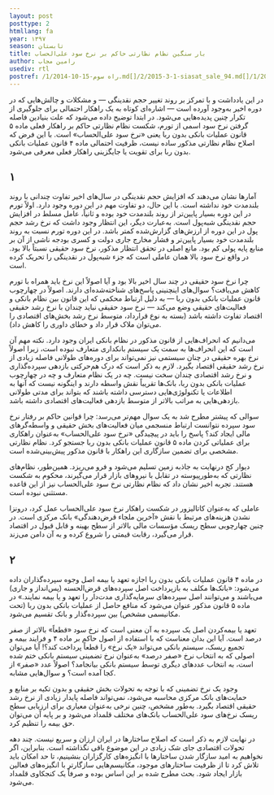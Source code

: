 ```yaml
---
layout: post
posttype: 2
htmllang: fa
year: ۱۳۹۷
season: تابستان
title: بار سنگین نظام نظارتی حاکم بر نرخ سود علی‌الحساب 
author: رامین مجاب
usediv: rtl
postref: /1/2014-10-15-راه سوم.md[]/2/2015-3-1-siasat_sale_94.md[]/1/2016-6-29-بلوغ تصمیم‌گیری در سیاست‌گذاری پولی.md[]/2/2018-6-1-sekeye_ramzarz.md[]/2/2017-6-6-mosahebe_roshd.md[]/2/2019-4-23-roshd.md[]/2/2019-12-26-fesade_gheimatgozari.md[]/2/2016-10-2-nerkhearze_saderat.md[]/2/2020-4-13-vazife_12.md[]/2/2018-4-23-abzare_gheire_eghtesadi.md
---
```


در این یادداشت و با تمرکز بر روند تغییر حجم نقدینگی — و مشکلات و چالش‌هایی که در دوره اخیر به‌وجود آورده است — اشاره‌ای کوتاه به یک راهکار احتمالی برای جلوگیری از تکرار چنین پدیده‌هایی می‌شود. در ابتدا توضیح داده می‌شود که علت بنیادین فاصله گرفتن نرخ سود اسمی از تورم، شکست نظام نظارتی حاکم بر راهکار فعلی ماده ۵ قانون عملیات بانکی بدون ربا یعنی «نرخ سود علی‌الحساب» است. با این فرض که اصلاح نظام نظارتی مذکور ساده نیست، ظرفیت احتمالی ماده ۴ قانون عملیات بانکی بدون ربا برای تقویت یا جایگزینی راهکار فعلی معرفی می‌شود. 

## ۱

آمارها نشان می‌دهند که افزایش حجم نقدینگی در سال‌های اخیر تفاوت چندانی با روند بلندمدت خود نداشته است. با این حال، دو تفاوت مهم در این دوره وجود دارد. اولاً تورم در این دوره بسیار پایین‌تر از روند بلندمدت خود بوده و ثانیاً، عامل مسلط در افزایش حجم نقدینگی شبه‌پول است. به‌عبارت دیگر، این انتظار وجود داشت که نرخ رشد حجم پول در این دوره از ارزش‌های گزارش‌شده کمتر باشد. در این دوره تورم نسبت به روند بلندمدت خود بسیار پایین‌تر و فشار مخارج جاری دولت و کسری بودجه ناشی از آن بر منابع پایه پولی کم بود. مانع اصلی در تحقق انتظار مذکور، نرخ سود حقیقی نسبتاً بالا بود. در واقع نرخ سود بالا همان عاملی است که جزء شبه‌پول در نقدینگی را تحریک کرده است. 

چرا نرخ سود حقیقی در چند سال اخیر بالا بود و آیا اصولاً این نرخ باید همراه با تورم کاهش می‌یافت؟ سوال‌های اینچنینی پاسخ‌های شناخته‌شده‌ای دارند. اصولاً در چهارچوب قانون عملیات بانکی بدون ربا — به دلیل ارتباط محکمی که این قانون بین نظام بانکی و فعالیت‌های حقیقی وضع می‌کند — نرخ سود حقیقی نباید چندان با نرخ رشد حقیقی اقتصاد تفاوت داشته باشد (بسته به نوع قرارداد، متوسط نرخ رشد بخش‌‌های اقتصادی را می‌توان ملاک قرار داد و خطای داوری را کاهش داد). 

می‌دانیم که انحراف‌هایی از قانون مذکور در نظام بانکی ایران وجود دارد. نکته مهم آن است که این انحراف‌ها به سمت یک سیستم بانکداری متعارف نبوده است، زیرا اصولاً نرخ بهره حقیقی در چنان سیستمی نیز نمی‌تواند برای دوره‌های طولانی فاصله زیادی از نرخ رشد حقیقی اقتصاد بگیرد. لازم به ذکر است که درک هم‌حرکتی بازدهی سپرده‌گذاری و نرخ رشد اقتصادی چندان سخت نیست. چه در یک نظام متعارف و چه در چهارچوب عملیات بانکی بدون ربا، بانک‌ها تقریباً نقش واسطه دارند و اینگونه نیست که آنها به اطلاعات یا تکنولوژی‌هایی دسترسی داشته باشند که بتواند برای مدتی طولانی بازدهی‌هایی به مراتب بالاتر از متوسط بازدهی فعالیت‌های اقتصادی داشته باشد.

سوالی که پیشتر مطرح شد به یک سوال مهم‌تر می‌رسد: چرا قوانین حاکم بر رفتار نرخ سود سپرده نتوانست ارتباط منسجمی میان فعالیت‌های بخش حقیقی و واسطه‌گرهای مالی ایجاد کند؟ پاسخ را باید در پیچیدگی «نرخ سود علی‌الحساب» به‌عنوان راهکاری برای عملیاتی کردن ماده ۵ قانون عملیات بانکی بدون ربا جستجو کرد. نظام نظارتی مشخصی برای تضمین سازگاری این راهکار با قانون مذکور پیش‌بینی‌شده است. 

دیوار کج درنهایت به جاذبه زمین تسلیم می‌شود و فرو می‌ریزد. همین‌طور، نظام‌های نظارتی که به‌طورپیوسته در تقابل با نیروهای بازار قرار می‌گیرند، محکوم به شکست هستند. تجربه اخیر نشان داد که نظام نظارتی نرخ سود علی‌الحساب نیز از این قاعده مستثنی نبوده است.

عاملی که به‌عنوان کاتالیزور در شکست راهکار نرخ سود علی‌الحساب عمل کرد، درونزا نشدن هزینه‌های مرتبط با نقش «آخرین ملجاء قرض‌دهندگی» بانک مرکزی است. در چنین چهارچوبی سطح ریسک مؤسسات مالی بالاتر از سطح بهینه و قابل قبول در اقتصاد قرار می‌گیرد، رقابت قیمتی را شروع کرده و به آن دامن می‌زند.

## ۲

در ماده ۴ قانون عملیات بانکی بدون ربا اجازه تعهد یا بیمه اصل وجوه سپرده‌گذاران داده می‌شود: «بانک‌ها مکلف به بازپرداخت اصل سپرده‌های قرض‌الحسنه (‌پس‌انداز و جاری) می‌باشند و می‌توانند اصل سپرده‌های سرمایه‌گذاری مدت‌دار ‌را تعهد و یا بیمه نمایند.» در ماده ۵ قانون مذکور عنوان می‌شود که منافع حاصل از عملیات بانکی بدون ربا (تحت مکانیسمی مشخص) بین سپرده‌گذار و بانک تقسیم می‌شود. 

تعهد یا بیمه‌کردن اصل یک سپرده به آن معنی است که نرخ سود «قطعاً» بالاتر از صفر درصد است. آیا این بدان معناست که با استفاده از اصول حاکم بر ماده ۴ و فرایند بیمه و تجمیع ریسک، سیستم بانکی می‌تواند «یک نرخ» را قطعاً پرداخت کند؟! آیا می‌توان اصولی که به انتخاب نرخ «صفر درصد» به‌عنوان نرخ تضمینی سیستم بانکی ختم شده است، به انتخاب عددهای دیگری توسط سیستم بانکی بیانجامد؟ اصولاً عدد «صفر» از کجا آمده است؟ و سوال‌هایی مشابه.

وجود یک نرخ تضمینی که با توجه به تحولات بخش حقیقی و بدون تکیه بر منابع و حمایت‌های بانک مرکزی محاسبه می‌شود، نمی‌تواند فاصله پایدار زیادی از نرخ رشد حقیقی اقتصاد بگیرد. به‌طور مشخص، چنین نرخی به‌عنوان معیاری برای ارزیابی سطح ریسک نرخ‌های سود علی‌الحساب بانک‌های مختلف قلمداد می‌شود و بر پایه آن می‌توان حق بیمه را تنظیم کرد.

در نهایت لازم به ذکر است که اصلاح ساختارها در ایران ارزان و سریع نیست. چند دهه تحولات اقتصادی جای شک زیادی در این موضوع باقی نگذاشته است. بنابراین، اگر نخواهیم به امید سازگار شدن ساختارها با انگیزه‌های کارگزاران بنشینیم، تا حد امکان باید تلاش کرد تا از ظرفیت ساختارهای موجود، مکانیسم‌هایی سازگارتر با انگیزه‌های فعالین بازار ایجاد شود. بحث مطرح شده بر این اساس بوده و صرفاً یک کنجکاوی قلمداد می‌شود. 